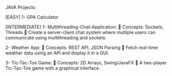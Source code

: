 JAVA Projects:

[EASY]
1- GPA Calculator

[INTERMEDIATE]
1- Multithreading-Chat-Application:
    📌 Concepts: Sockets, Threads
    🔹 Create a server-client chat system where multiple users can communicate using                      multithreading and sockets.

2- Weather App:
    📌 Concepts: REST API, JSON Parsing
    🔹 Fetch real-time weather data using an API and display it in a GUI.

3- Tic-Tac-Toe Game:
    📌 Concepts: 2D Arrays, Swing/JavaFX
    🔹 A two-player Tic-Tac-Toe game with a graphical interface.

